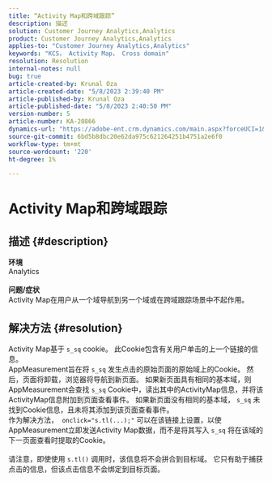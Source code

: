 ```yaml
---
title: “Activity Map和跨域跟踪”
description: 描述
solution: Customer Journey Analytics,Analytics
product: Customer Journey Analytics,Analytics
applies-to: "Customer Journey Analytics,Analytics"
keywords: "KCS， Activity Map， Cross domain"
resolution: Resolution
internal-notes: null
bug: true
article-created-by: Krunal Oza
article-created-date: "5/8/2023 2:39:40 PM"
article-published-by: Krunal Oza
article-published-date: "5/8/2023 2:40:50 PM"
version-number: 5
article-number: KA-20866
dynamics-url: "https://adobe-ent.crm.dynamics.com/main.aspx?forceUCI=1&pagetype=entityrecord&etn=knowledgearticle&id=01b5e223-aeed-ed11-8849-6045bd006268"
source-git-commit: 6bd5b8dbc20e62da975c621264251b4751a2e6f0
workflow-type: tm+mt
source-wordcount: '220'
ht-degree: 1%

---
```


# Activity Map和跨域跟踪

## 描述 {#description}

<b>环境</b><br>Analytics<br> <br><b>问题/症状</b><br>Activity Map在用户从一个域导航到另一个域或在跨域跟踪场景中不起作用。

## 解决方法 {#resolution}

Activity Map基于 `s_sq` cookie。 此Cookie包含有关用户单击的上一个链接的信息。<br>AppMeasurement旨在将 `s_sq` 发生点击的原始页面的原始域上的Cookie。 然后，页面将卸载，浏览器将导航到新页面。 如果新页面具有相同的基本域，则AppMeasurement会查找 `s_sq` Cookie中，读出其中的ActivityMap信息，并将该ActivityMap信息附加到页面查看事件。 如果新页面没有相同的基本域， `s_sq` 未找到Cookie信息，且未将其添加到该页面查看事件。<br>作为解决方法，  `onclick="s.tl(...);"` 可以在该链接上设置，以使AppMeasurement立即发送Activity Map数据，而不是将其写入 `s_sq` 将在该域的下一页面查看时提取的Cookie。<br> <br>请注意，即使使用 `s.tl()` 调用时，该信息将不会拼合到目标域。 它只有助于捕获点击的信息，但该点击信息不会绑定到目标页面。<br>



